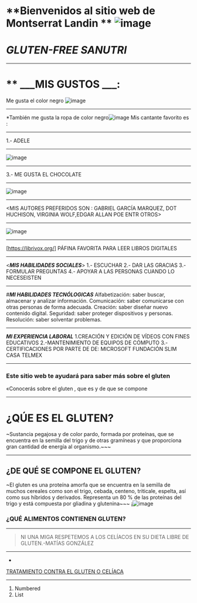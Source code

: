 # **Bienvenidos al sitio web de Montserrat Landin ** ![image](https://user-images.githubusercontent.com/99773679/156077163-0fe05d67-3f86-4576-8333-ef0955f86a94.png)

# *GLUTEN-FREE SANUTRI*
***
# ** ___MIS GUSTOS ___:
Me gusta el color negro ![image](https://user-images.githubusercontent.com/99773679/156069598-ab9636ae-775b-427e-833d-d2f875175c76.png)
***
*También me gusta  la ropa de color negro![image](https://user-images.githubusercontent.com/99773679/156069670-bab5f9e7-e002-44c6-9b5c-951cc22fe563.png)
Mis cantante favorito es :
***
1.- ADELE
***
![image](https://user-images.githubusercontent.com/99773679/156070756-b1b1767e-b221-4a25-9f4c-14709f9d9c0a.png)
_ _ _

3.- ME  GUSTA EL CHOCOLATE 
* * *
![image](https://user-images.githubusercontent.com/99773679/156071321-9a2337a9-5385-496b-816e-6c9c685b0bc9.png)
- - -
\<MIS AUTORES PREFERIDOS SON : GABRIEL GARCÍA MARQUEZ, DOT HUCHISON, VIRGINIA WOLF,EDGAR ALLAN POE ENTR OTROS>
_ _  _
![image](https://user-images.githubusercontent.com/99773679/156072514-67115fe7-32ee-458f-af62-06d7d3b4337a.png)
_ _ _
[https://librivox.org/]
PÁFINA FAVORITA PARA LEER LIBROS DIGITALES 
_ _  _

<___MIS HABILIDADES SOCIALES___>
 1.-  ESCUCHAR
  2.- DAR LAS GRACIAS
  3.-FORMULAR PREGUNTAS
  4.- APOYAR A LAS PERSONAS CUANDO LO NECESEISTEN
 _ _  _
 
 #___MI HABILIDADES TECNÓLOGICAS___
 Alfabetización: saber buscar, almacenar y analizar información.
Comunicación: saber comunicarse con otras personas de forma adecuada.
Creación: saber diseñar nuevo contenido digital.
Seguridad: saber proteger dispositivos y personas.
Resolución: saber solventar problemas.
 _ _ _
 
 ___MI EXPERIENCIA LABORAL___
 1.CREACIÓN Y EDICIÓN  DE VÍDEOS CON FINES EDUCATIVOS
 2.-MANTENIMIENTO DE EQUIPOS DE CÓMPUTO
 3.-CERTIFICACIONES POR PARTE DE DE: MICROSOFT
 FUNDACIÓN SLIM
 CASA TELMEX
 _ _ _
 
### Este sitio web te ayudará para saber más sobre el gluten
«Conocerás sobre el gluten ,
que es 
y de que se compone
* * *

# ¿QÚE ES EL GLUTEN?
~Sustancia pegajosa y de color pardo, formada por proteínas, que se encuentra en la semilla del trigo y de otras gramíneas y que proporciona gran cantidad de energía al organismo.~~~
* *  *

## ¿DE QUÉ SE COMPONE EL GLUTEN?
~El gluten es una proteína amorfa que se encuentra en la semilla de muchos cereales como son el trigo, cebada, centeno, triticale, espelta, así como sus híbridos y derivados. Representa un 80 % de las proteínas del trigo y está compuesta por gliadina y glutenina~~~
¡![image](https://user-images.githubusercontent.com/99773679/155236075-3429628f-39e3-4985-887c-dce0d87809a7.png)
### ¿QUÉ ALIMENTOS CONTIENEN GLUTEN?
_ _ _

> NI UNA MIGA RESPETEMOS A LOS CELÍACOS  EN SU DIETA LIBRE DE GLUTEN.-MATÍAS GONZÁLEZ
- - -
- 
[TRATAMIENTO CONTRA EL GLUTEN O CELÍACA](https://celicidad.net/tratamiento-celiaquia/)
* * *

 1. Numbered
2. List
